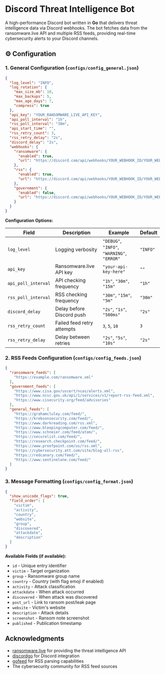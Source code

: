 # Discord Threat Intelligence Bot

A high-performance Discord bot written in **Go** that delivers threat intelligence data via Discord webhooks. The bot fetches data from the ransomware.live API and multiple RSS feeds, providing real-time cybersecurity alerts to your Discord channels.

## ⚙️ Configuration

### 1. General Configuration (`configs/config_general.json`)

```json
{
  "log_level": "INFO",
  "log_rotation": {
    "max_size_mb": 10,
    "max_backups": 5,
    "max_age_days": 7,
    "compress": true
  },
  "api_key": "YOUR_RANSOMWARE_LIVE_API_KEY",
  "api_poll_interval": "1h",
  "rss_poll_interval": "30m",
  "api_start_time": "",
  "rss_retry_count": 3,
  "rss_retry_delay": "2s",
  "discord_delay": "2s",
  "webhooks": {
    "ransomware": {
      "enabled": true,
      "url": "https://discord.com/api/webhooks/YOUR_WEBHOOK_ID/YOUR_WEBHOOK_TOKEN"
    },
    "rss": {
      "enabled": true,
      "url": "https://discord.com/api/webhooks/YOUR_WEBHOOK_ID/YOUR_WEBHOOK_TOKEN"
    },
    "government": {
      "enabled": false,
      "url": "https://discord.com/api/webhooks/YOUR_WEBHOOK_ID/YOUR_WEBHOOK_TOKEN"
    }
  }
}
```

**Configuration Options:**

| Field | Description | Example | Default |
|-------|-------------|---------|---------|
| `log_level` | Logging verbosity | `"DEBUG"`, `"INFO"`, `"WARNING"`, `"ERROR"` | `"INFO"` |
| `api_key` | Ransomware.live API key | `"your-api-key-here"` | `""` |
| `api_poll_interval` | API checking frequency | `"1h"`, `"30m"`, `"15m"` | `"1h"` |
| `rss_poll_interval` | RSS checking frequency | `"30m"`, `"15m"`, `"5m"` | `"30m"` |
| `discord_delay` | Delay before Discord push | `"2s"`, `"1s"`, `"500ms"` | `"2s"` |
| `rss_retry_count` | Failed feed retry attempts | `3`, `5`, `10` | `3` |
| `rss_retry_delay` | Delay between retries | `"2s"`, `"5s"`, `"10s"` | `"2s"` |

### 2. RSS Feeds Configuration (`configs/config_feeds.json`)

```json
{
  "ransomware_feeds": [
    "https://example.com/ransomware.xml"
  ],
  "government_feeds": [
    "https://www.cisa.gov/uscert/ncas/alerts.xml",
    "https://www.ncsc.gov.uk/api/1/services/v1/report-rss-feed.xml",
    "https://www.cisecurity.org/feed/advisories"
  ],
  "general_feeds": [
    "https://grahamcluley.com/feed/",
    "https://krebsonsecurity.com/feed/",
    "https://www.darkreading.com/rss.xml",
    "https://www.bleepingcomputer.com/feed/",
    "https://www.schneier.com/feed/atom/",
    "https://securelist.com/feed/",
    "https://research.checkpoint.com/feed/",
    "https://www.proofpoint.com/us/rss.xml",
    "https://cybersecurity.att.com/site/blog-all-rss",
    "https://redcanary.com/feed/",
    "https://www.sentinelone.com/feed/"
  ]
}
```

### 3. Message Formatting (`configs/config_format.json`)

```json
{
  "show_unicode_flags": true,
  "field_order": [
    "victim",
    "activity", 
    "country",
    "website",
    "group",
    "discovered",
    "attackdate",
    "description"
  ]
}
```

**Available Fields (if available):**
- `id` - Unique entry identifier
- `victim` - Target organization
- `group` - Ransomware group name
- `country` - Country (with flag emoji if enabled)
- `activity` - Attack classification
- `attackdate` - When attack occurred
- `discovered` - When attack was discovered
- `post_url` - Link to ransom post/leak page
- `website` - Victim's website
- `description` - Attack details
- `screenshot` - Ransom note screenshot
- `published` - Publication timestamp

## Acknowledgments

- [ransomware.live](https://ransomware.live) for providing the threat intelligence API
- [discordgo](https://github.com/bwmarrin/discordgo) for Discord integration
- [gofeed](https://github.com/mmcdole/gofeed) for RSS parsing capabilities
- The cybersecurity community for RSS feed sources